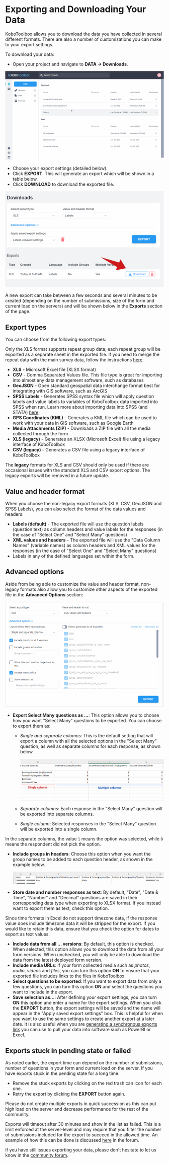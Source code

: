 # Exporting and Downloading Your Data

KoboToolbox allows you to download the data you have collected in several
different formats. There are also a number of customizations you can make to
your export settings.

To download your data:

- Open your project and navigate to **DATA -> Downloads**.

![Navigating to the Dowloads screen](images/export_download/data_downloads.gif)

- Choose your export settings (detailed below).
- Click **EXPORT**. This will generate an export which will be shown in a table
  below.
- Click **DOWNLOAD** to download the exported file.

![Download screen](images/export_download/download.png)

<p class="note">
  A new export can take between a few seconds and several minutes to be created
  (depending on the number of submissions, size of the form and current load on
  the servers) and will be shown below in the <strong>Exports</strong> section
  of the page.
</p>

## Export types

You can choose from the following export types:

<p class="note">
  Only the XLS format supports repeat group data; each repeat group will be
  exported as a separate sheet in the exported file. If you need to merge the
  repeat data with the main survey data, follow the instructions
  <a href="merging_dataset_excel_power_query.html" class="reference">here</a>.
</p>

- **XLS** - Microsoft Excel file (XLSX format)
- **CSV** - Comma Separated Values file. This file type is great for importing
  into almost any data management software, such as databases
- **GeoJSON** - Open standard geospatial data interchange format best for
  integrating with GIS software, such as ArcGIS
- **SPSS Labels** - Generates SPSS syntax file which will apply question labels
  and value labels to variables of KoboToolbox data imported into SPSS when run.
  Learn more about importing data into SPSS (and STATA)
  [here](converting_to_spss_and_stata.md)
- **GPS Coordinates (KML)** - Generates a KML file which can be used to work
  with your data in GIS software, such as Google Earth
- **Media Attachments (ZIP)** - Downloads a ZIP file with all the media
  collected through the form
- **XLS (legacy)** - Generates an XLSX (Microsoft Excel) file using a legacy
  interface of KoboToolbox
- **CSV (legacy)** - Generates a CSV file using a legacy interface of
  KoboToolbox

<p class="note">
  The <strong>legacy</strong> formats for XLS and CSV should only be used if
  there are occasional issues with the standard XLS and CSV export options. The
  legacy exports will be removed in a future update.
</p>

## Value and header format

When you choose the non-legacy export formats (XLS, CSV, GeoJSON and SPSS
Labels), you can also select the format of the data values and headers:

- **Labels (default)** - The exported file will use the question labels
  (question text) as column headers and value labels for the responses (in the
  case of "Select One" and "Select Many" questions)
- **XML values and headers** - The exported file will use the "Data Column
  Names" (variable names) as column headers and XML values for the responses (in
  the case of "Select One" and "Select Many" questions)
- Labels in any of the defined languages set within the form.

## Advanced options

Aside from being able to customize the value and header format, non-legacy
formats also allow you to customize other aspects of the exported file in the
**Advanced Options** section:

![Download Settings](images/export_download/download_settings.png)

- **Export Select Many questions as …**: This option allows you to choose how
  you want "Select Many" questions to be exported. You can choose to export them
  as:

  - _Single and separate columns_: This is the default setting that will export
    a column with all the selected options in the "Select Many" question, as
    well as separate columns for each response, as shown below.

    ![Download Settings](images/export_download/select_many_options.png)

  - _Separate columns_: Each response in the "Select Many" question will be
    exported into separate columns.
  - _Single column_: Selected responses in the "Select Many" question will be
    exported into a single column.

<p class="note">
  In the separate columns, the value <code>1</code> means the option was
  selected, while <code>0</code>
  means the respondent did not pick the option.
</p>

- **Include groups in headers**: Choose this option when you want the group
  names to be added to each question header, as shown in the example below.

  ![Download Settings](images/export_download/group_headers.png)

- **Store date and number responses as text**: By default, "Date", "Date &
  Time", "Number" and "Decimal" questions are saved in their corresponding data
  type when exporting to XLSX format. If you instead want to export them as
  text, check this option.

<p class="note">
  Since time formats in Excel do not support timezone data, if the
  response value does include timezone data it will be stripped for the export.
  If you would like to retain this data, ensure that you check the option for
  dates to export as text values.
</p>

- **Include data from all … versions**: By default, this option is checked. When
  selected, this option allows you to download the data from all your form
  versions. When unchecked, you will only be able to download the data from the
  latest deployed form version.
- **Include media URLs**: If your form collected media such as _photos_,
  _audio_, _videos_ and _files_, you can turn this option **ON** to ensure that
  your exported file includes links to the files in KoboToolbox.
- **Select questions to be exported**: If you want to export data from only a
  few questions, you can turn this option **ON** and select the questions you
  want to include in the export.
- **Save selection as…**: After defining your export settings, you can turn
  **ON** this option and enter a name for the export settings. When you click
  the **EXPORT** button, the export settings will be saved and the name will
  appear in the "Apply saved export settings" box. This is helpful for when you
  want to use the same settings to create another export at a later date. It is
  also useful when you are
  [generating a synchronous exports link](synchronous_exports.md) you can use to
  pull your data into software such as PowerBI or Excel.

## Exports stuck in pending state or failed

As noted earlier, the export time can depend on the number of submissions,
number of questions in your form and current load on the server. If you have
exports stuck in the pending state for a long time:

- Remove the stuck exports by clicking on the red trash can
  <i class="k-icon k-icon-trash"></i> icon for each one.
- Retry the export by clicking the **EXPORT** button again.

<p class="note">
  Please do not create multiple exports in quick succession as this can put high
  load on the server and decrease performance for the rest of the community.
</p>

<p class="note">
  Exports will timeout after 30 minutes and show in the list as failed. This is
  a limit enforced at the server-level and may require that you filter the
  number of submissions included for the export to succeed in the allowed time.
  An example of how this can be done is discussed <a href="https://community.kobotoolbox.org/t/how-to-download-data-between-two-dates-from-date-to-date/25569/4">here</a> in the
  forum.
</p>

If you have still issues exporting your data, please don't hesitate to let us
know in the [community forum](https://community.kobotoolbox.org/).
